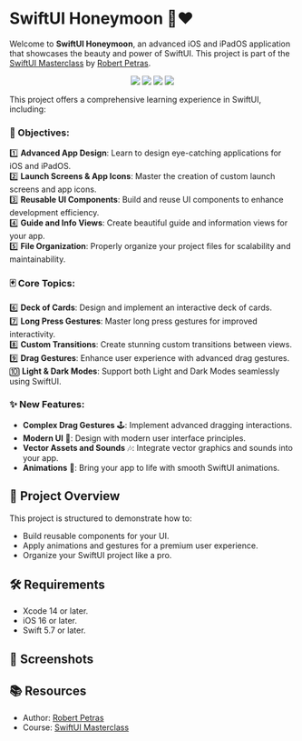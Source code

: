 # SwiftUI Honeymoon 🌙❤️

Welcome to **SwiftUI Honeymoon**, an advanced iOS and iPadOS application that showcases the beauty and power of SwiftUI. This project is part of the [SwiftUI Masterclass](https://swiftuimasterclass.com) by [Robert Petras](https://robertpetras.com). 

<p align="center">
  <img src="https://img.shields.io/badge/Swift-FA7343?style=for-the-badge&logo=swift&logoColor=white" />
  <img src="https://img.shields.io/badge/iOS-000000?style=for-the-badge&logo=ios&logoColor=white" />
  <img src="https://img.shields.io/badge/Xcode-007ACC?style=for-the-badge&logo=Xcode&logoColor=white" />
  <img src="https://img.shields.io/badge/Apple%20laptop-333333?style=for-the-badge&logo=apple&logoColor=white" />
</p>

This project offers a comprehensive learning experience in SwiftUI, including:

### 🎯 Objectives:

1️⃣ **Advanced App Design**: Learn to design eye-catching applications for iOS and iPadOS.  
2️⃣ **Launch Screens & App Icons**: Master the creation of custom launch screens and app icons.  
3️⃣ **Reusable UI Components**: Build and reuse UI components to enhance development efficiency.  
4️⃣ **Guide and Info Views**: Create beautiful guide and information views for your app.  
5️⃣ **File Organization**: Properly organize your project files for scalability and maintainability.  


### 🃏 Core Topics:

6️⃣ **Deck of Cards**: Design and implement an interactive deck of cards.  
7️⃣ **Long Press Gestures**: Master long press gestures for improved interactivity.  
8️⃣ **Custom Transitions**: Create stunning custom transitions between views.  
9️⃣ **Drag Gestures**: Enhance user experience with advanced drag gestures.  
🔟 **Light & Dark Modes**: Support both Light and Dark Modes seamlessly using SwiftUI.  


### ✨ New Features:

- **Complex Drag Gestures** 🕹️: Implement advanced dragging interactions.  
- **Modern UI** 🎨: Design with modern user interface principles.  
- **Vector Assets and Sounds** 🎶: Integrate vector graphics and sounds into your app.  
- **Animations** 🔄: Bring your app to life with smooth SwiftUI animations.  


## 📂 Project Overview

This project is structured to demonstrate how to:

- Build reusable components for your UI.  
- Apply animations and gestures for a premium user experience.  
- Organize your SwiftUI project like a pro.  

## 🛠️ Requirements

- Xcode 14 or later.  
- iOS 16 or later.  
- Swift 5.7 or later.  

## 📸 Screenshots

## 📚 Resources

- Author: [Robert Petras](https://twitter.com/robertpetras)  
- Course: [SwiftUI Masterclass](https://swiftuimasterclass.com)  
